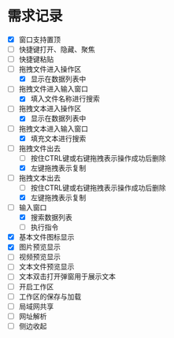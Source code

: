 # 需求记录

- [x] 窗口支持置顶
- [ ] 快捷键打开、隐藏、聚焦
- [ ] 快捷键粘贴
- [ ] 拖拽文件进入操作区
  - [x] 显示在数据列表中
- [ ] 拖拽文件进入输入窗口
  - [x] 填入文件名称进行搜索
- [ ] 拖拽文本进入操作区
  - [x] 显示在数据列表中
- [ ] 拖拽文本进入输入窗口
  - [x] 填充文本进行搜索
- [ ] 拖拽文件出去
  - [ ] 按住CTRL键或右键拖拽表示操作成功后删除
  - [x] 左键拖拽表示复制
- [ ] 拖拽文本出去
  - [ ] 按住CTRL键或右键拖拽表示操作成功后删除
  - [x] 左键拖拽表示复制
- [ ] 输入窗口
  - [x] 搜索数据列表
  - [ ] 执行指令
- [x] 基本文件图标显示
- [x] 图片预览显示
- [ ] 视频预览显示
- [ ] 文本文件预览显示
- [ ] 文本双击打开弹窗用于展示文本
- [ ] 开启工作区
- [ ] 工作区的保存与加载
- [ ] 局域网共享
- [ ] 网址解析
- [ ] 侧边收起
